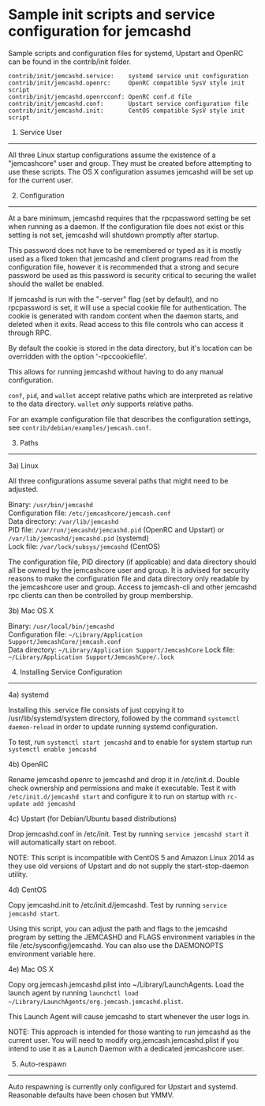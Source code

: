 Sample init scripts and service configuration for jemcashd
==========================================================

Sample scripts and configuration files for systemd, Upstart and OpenRC
can be found in the contrib/init folder.

    contrib/init/jemcashd.service:    systemd service unit configuration
    contrib/init/jemcashd.openrc:     OpenRC compatible SysV style init script
    contrib/init/jemcashd.openrcconf: OpenRC conf.d file
    contrib/init/jemcashd.conf:       Upstart service configuration file
    contrib/init/jemcashd.init:       CentOS compatible SysV style init script

1. Service User
---------------------------------

All three Linux startup configurations assume the existence of a "jemcashcore" user
and group.  They must be created before attempting to use these scripts.
The OS X configuration assumes jemcashd will be set up for the current user.

2. Configuration
---------------------------------

At a bare minimum, jemcashd requires that the rpcpassword setting be set
when running as a daemon.  If the configuration file does not exist or this
setting is not set, jemcashd will shutdown promptly after startup.

This password does not have to be remembered or typed as it is mostly used
as a fixed token that jemcashd and client programs read from the configuration
file, however it is recommended that a strong and secure password be used
as this password is security critical to securing the wallet should the
wallet be enabled.

If jemcashd is run with the "-server" flag (set by default), and no rpcpassword is set,
it will use a special cookie file for authentication. The cookie is generated with random
content when the daemon starts, and deleted when it exits. Read access to this file
controls who can access it through RPC.

By default the cookie is stored in the data directory, but it's location can be overridden
with the option '-rpccookiefile'.

This allows for running jemcashd without having to do any manual configuration.

`conf`, `pid`, and `wallet` accept relative paths which are interpreted as
relative to the data directory. `wallet` *only* supports relative paths.

For an example configuration file that describes the configuration settings,
see `contrib/debian/examples/jemcash.conf`.

3. Paths
---------------------------------

3a) Linux

All three configurations assume several paths that might need to be adjusted.

Binary:              `/usr/bin/jemcashd`  
Configuration file:  `/etc/jemcashcore/jemcash.conf`  
Data directory:      `/var/lib/jemcashd`  
PID file:            `/var/run/jemcashd/jemcashd.pid` (OpenRC and Upstart) or `/var/lib/jemcashd/jemcashd.pid` (systemd)  
Lock file:           `/var/lock/subsys/jemcashd` (CentOS)  

The configuration file, PID directory (if applicable) and data directory
should all be owned by the jemcashcore user and group.  It is advised for security
reasons to make the configuration file and data directory only readable by the
jemcashcore user and group.  Access to jemcash-cli and other jemcashd rpc clients
can then be controlled by group membership.

3b) Mac OS X

Binary:              `/usr/local/bin/jemcashd`  
Configuration file:  `~/Library/Application Support/JemcashCore/jemcash.conf`  
Data directory:      `~/Library/Application Support/JemcashCore`
Lock file:           `~/Library/Application Support/JemcashCore/.lock`

4. Installing Service Configuration
-----------------------------------

4a) systemd

Installing this .service file consists of just copying it to
/usr/lib/systemd/system directory, followed by the command
`systemctl daemon-reload` in order to update running systemd configuration.

To test, run `systemctl start jemcashd` and to enable for system startup run
`systemctl enable jemcashd`

4b) OpenRC

Rename jemcashd.openrc to jemcashd and drop it in /etc/init.d.  Double
check ownership and permissions and make it executable.  Test it with
`/etc/init.d/jemcashd start` and configure it to run on startup with
`rc-update add jemcashd`

4c) Upstart (for Debian/Ubuntu based distributions)

Drop jemcashd.conf in /etc/init.  Test by running `service jemcashd start`
it will automatically start on reboot.

NOTE: This script is incompatible with CentOS 5 and Amazon Linux 2014 as they
use old versions of Upstart and do not supply the start-stop-daemon utility.

4d) CentOS

Copy jemcashd.init to /etc/init.d/jemcashd. Test by running `service jemcashd start`.

Using this script, you can adjust the path and flags to the jemcashd program by
setting the JEMCASHD and FLAGS environment variables in the file
/etc/sysconfig/jemcashd. You can also use the DAEMONOPTS environment variable here.

4e) Mac OS X

Copy org.jemcash.jemcashd.plist into ~/Library/LaunchAgents. Load the launch agent by
running `launchctl load ~/Library/LaunchAgents/org.jemcash.jemcashd.plist`.

This Launch Agent will cause jemcashd to start whenever the user logs in.

NOTE: This approach is intended for those wanting to run jemcashd as the current user.
You will need to modify org.jemcash.jemcashd.plist if you intend to use it as a
Launch Daemon with a dedicated jemcashcore user.

5. Auto-respawn
-----------------------------------

Auto respawning is currently only configured for Upstart and systemd.
Reasonable defaults have been chosen but YMMV.
